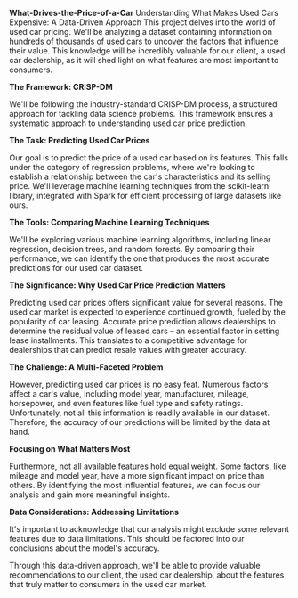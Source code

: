 **What-Drives-the-Price-of-a-Car**
Understanding What Makes Used Cars Expensive: A Data-Driven Approach
This project delves into the world of used car pricing. We'll be analyzing a dataset containing information on hundreds of thousands of used cars to uncover the factors that influence their value. This knowledge will be incredibly valuable for our client, a used car dealership, as it will shed light on what features are most important to consumers.

**The Framework: CRISP-DM**

We'll be following the industry-standard CRISP-DM process, a structured approach for tackling data science problems. This framework ensures a systematic approach to understanding used car price prediction.

**The Task: Predicting Used Car Prices**

Our goal is to predict the price of a used car based on its features. This falls under the category of regression problems, where we're looking to establish a relationship between the car's characteristics and its selling price. We'll leverage machine learning techniques from the scikit-learn library, integrated with Spark for efficient processing of large datasets like ours.

**The Tools: Comparing Machine Learning Techniques**

We'll be exploring various machine learning algorithms, including linear regression, decision trees, and random forests. By comparing their performance, we can identify the one that produces the most accurate predictions for our used car dataset.

**The Significance: Why Used Car Price Prediction Matters**

Predicting used car prices offers significant value for several reasons. The used car market is expected to experience continued growth, fueled by the popularity of car leasing. Accurate price prediction allows dealerships to determine the residual value of leased cars – an essential factor in setting lease installments. This translates to a competitive advantage for dealerships that can predict resale values with greater accuracy.

**The Challenge: A Multi-Faceted Problem**

However, predicting used car prices is no easy feat. Numerous factors affect a car's value, including model year, manufacturer, mileage, horsepower, and even features like fuel type and safety ratings. Unfortunately, not all this information is readily available in our dataset. Therefore, the accuracy of our predictions will be limited by the data at hand.

**Focusing on What Matters Most**

Furthermore, not all available features hold equal weight. Some factors, like mileage and model year, have a more significant impact on price than others. By identifying the most influential features, we can focus our analysis and gain more meaningful insights.

**Data Considerations: Addressing Limitations**

It's important to acknowledge that our analysis might exclude some relevant features due to data limitations. This should be factored into our conclusions about the model's accuracy.

Through this data-driven approach, we'll be able to provide valuable recommendations to our client, the used car dealership, about the features that truly matter to consumers in the used car market.
